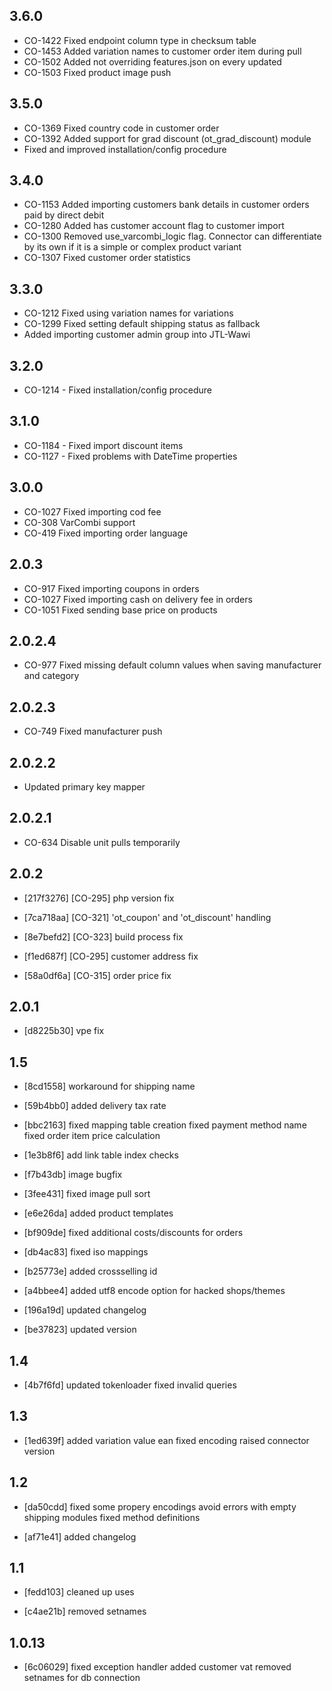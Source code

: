 3.6.0
-----
- CO-1422 Fixed endpoint column type in checksum table
- CO-1453 Added variation names to customer order item during pull
- CO-1502 Added not overriding features.json on every updated
- CO-1503 Fixed product image push

3.5.0
-----
- CO-1369 Fixed country code in customer order
- CO-1392 Added support for grad discount (ot_grad_discount) module
- Fixed and improved installation/config procedure

3.4.0
-----
- CO-1153 Added importing customers bank details in customer orders paid by direct debit
- CO-1280 Added has customer account flag to customer import
- CO-1300 Removed use_varcombi_logic flag. Connector can differentiate by its own if it is a simple or complex product variant
- CO-1307 Fixed customer order statistics

3.3.0
-----
- CO-1212 Fixed using variation names for variations
- CO-1299 Fixed setting default shipping status as fallback
- Added importing customer admin group into  JTL-Wawi

3.2.0
-----
- CO-1214 - Fixed installation/config procedure 

3.1.0
-----
- CO-1184 - Fixed import discount items
- CO-1127 - Fixed problems with DateTime properties

3.0.0
-----
- CO-1027 Fixed importing cod fee
- CO-308 VarCombi support
- CO-419 Fixed importing order language

2.0.3
-----
- CO-917  Fixed importing coupons in orders
- CO-1027 Fixed importing cash on delivery fee in orders
- CO-1051 Fixed sending base price on products

2.0.2.4
-----
 - CO-977 Fixed missing default column values when saving manufacturer and category
 
2.0.2.3
-----
 - CO-749 Fixed manufacturer push
 
2.0.2.2
 -----
 - Updated primary key mapper

2.0.2.1
-----
 - CO-634 Disable unit pulls temporarily

2.0.2
-----
- [217f3276] [CO-295]
  php version fix
  
- [7ca718aa] [CO-321]
  'ot_coupon' and 'ot_discount' handling
  
- [8e7befd2] [CO-323]
  build process fix
  
- [f1ed687f] [CO-295]
  customer address fix
  
- [58a0df6a] [CO-315]
  order price fix

2.0.1
-----
- [d8225b30]
  vpe fix

1.5
------
- [8cd1558]
  workaround for shipping name

- [59b4bb0]
  added delivery tax rate

- [bbc2163]
  fixed mapping table creation
  fixed payment method name
  fixed order item price calculation

- [1e3b8f6]
  add link table index checks

- [f7b43db]
  image bugfix

- [3fee431]
  fixed image pull sort

- [e6e26da]
  added product templates

- [bf909de]
  fixed additional costs/discounts for orders

- [db4ac83]
  fixed iso mappings

- [b25773e]
  added crossselling id

- [a4bbee4]
  added utf8 encode option for hacked shops/themes

- [196a19d]
  updated changelog

- [be37823]
  updated version

1.4
------
- [4b7f6fd]
  updated tokenloader
  fixed invalid queries

1.3
------
- [1ed639f]
  added variation value ean
  fixed encoding
  raised connector version

1.2
------
- [da50cdd]
  fixed some propery encodings
  avoid errors with empty shipping modules
  fixed method definitions

- [af71e41]
  added changelog

1.1
------
- [fedd103]
  cleaned up uses

- [c4ae21b]
  removed setnames

1.0.13
------
- [6c06029]
  fixed exception handler
  added customer vat
  removed setnames for db connection

